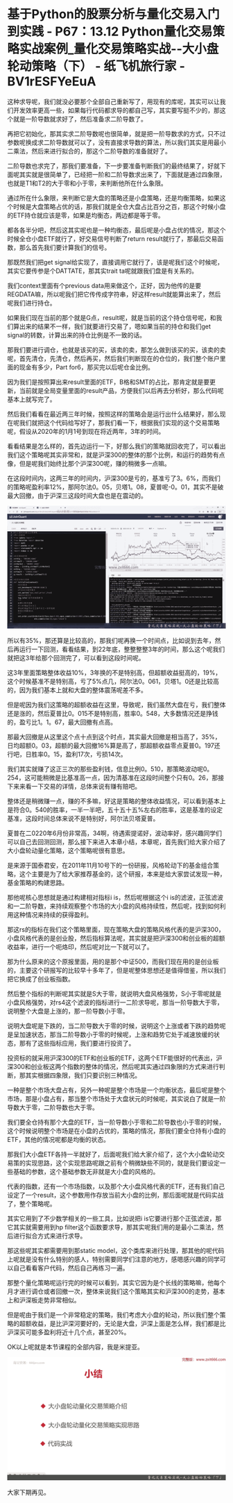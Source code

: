# 基于Python的股票分析与量化交易入门到实践 - P67：13.12 Python量化交易策略实战案例_量化交易策略实战--大小盘轮动策略（下） - 纸飞机旅行家 - BV1rESFYeEuA

这种求导呢，我们就没必要那个全部自己重新写了，用现有的库呢，其实可以让我们开发效率更高一些，如果每行代码都求导的都自己写，其实要写挺不少的，那这个就是一阶导数就求好了，然后准备求二阶导数了。

再把它初始化，那其实求二阶导数呢也很简单，就是把一阶导数求的方式，只不过参数呢换成求二阶导数就可以了，没有直接求导数的算法，所以我们其实是用最小二乘法，然后来进行拟合的，那这个二阶导数的准备就好了。

二阶导数也求完了，那我们要准备，下一步要准备判断我们的最终结果了，好就下面呢其实就是很简单了，已经把一阶和二阶导数求出来了，下面就是通过四象限，也就是T1和T2的大于零和小于零，来判断他所在什么象限。

通过所在什么象限，来判断它是大盘的策略还是小盘策略，还是均衡策略，如果这个时候是大盘策略占优的话，那我们就是全仓大盘占比百分之百，那这个时候小盘的ETF持仓就应该是零，如果是均衡态，两边都是等于零。

都各各半分吧，然后这其实呢也是一种均衡态，最后呢是小盘占优的情况，那这个时候全仓小盘ETF就行了，好交易信号判断了return result就行了，那最后交易函数，那么首先我们要计算我们的信号。

那既然我们把get signal给实现了，直接调用它就行了，该是呢我们这个时候呢，其实它要传参是个DATTATE，那其实trait ta呢就跟我们盘是有关系的。

我们context里面有个previous data用来做这个，正好，因为他传的是要REGDATA嘛，所以呢我们把它传传成字符串，好这样result就能算出来了，然后呢我们进行持仓。

如果我们现在当前的那个就是G点，result呢，就是当前的这个持仓信号呢，和我们算出来的结果不一样，我们就要进行交易了，嗯如果当前的持仓和我们get signal的转数，计算出来的持仓比例是不一致的话。

那我们要进行调仓，也就是该买的买，该卖的卖，那怎么做到该买的买，该卖的卖呢，首先清仓，先清仓，然后再买，然后我们判断现在的仓位的，我们整个账户里面的现金有多少，Part for6，那买完以后呢仓金比例。

因为我们是按照算出来result里面的ETF，B格和SMT的占比，那肯定就是要更新，当前就是全局变量里面的result产品，方便我们以后再去分析好，那么代码呢基本上就写完了。

然后我们看看在最近两三年时候，按照这样的策略会是运行出什么结果好，那么现在呢我们就把这个代码给写好了，那我们看一下，根据我们实现的这个交易策略呢，假设从2020年的1月1号到现在将近两年，3年的时间。

看看结果是怎么样的，首先边运行一下，好那么我们的策略就回收完了，可以看出我们这个策略呢其实非常和，就是沪深300的整体的那个比例，和运行的趋势有点像，但是呢我们始终比那个沪深300呢，赚的稍微多一点嘛。

在这段时间内，这两三年的时间内，沪深300是亏的，基准亏了3。6%，而我们的策略呢盈利率12%，那阿尔法0。05，贝塔1。08，夏普呢-0。01，其实不是破最大回撤，由于沪深三这段时间大盘也是在震动的。



![](img/9306ed8d9fe7f8d7ece50b165a1430c5_1.png)

所以有35%，那还算是比较高的，那我们呢再换一个时间点，比如说到去年，然后再运行一下回测，看看结果，到22年底，整整整整3年的时间，那么这个呢我们就把这3年给那个回测完了，可以看到这段时间呢。

这3年里面策略整体收益10%，3年换的不是特别高，但超额收益挺高的，19%，这个时候基准不是特别高，亏了5%点几，阿尔法0。061，贝塔1。0还是比较高的，因为我们基本上就和大盘的整体震荡呢差不多。

但是呢因为我们这策略的超额收益在这里，导致呢，我们虽然大盘在亏，我们整体还是涨的，然后夏普比0。015不是特别高，胜率0。548，大多数情况还是挣钱的，盈亏比1。1。67，最大回撤有点高。

那最大回撤是从这里这个点十点到这个时点，其实最大回撤是相当高了，35%，日均超额0。03，超额的最大回撤16%算是高了，那超额收益零点夏普0。197还行吧，日胜率0。15，盈利17次，亏损14次。

我们其实就赚了这正三次的那些盈利钱，信息比例0。510，那策略波动呢0。254，这可能稍微是比基准高一点，因为清基准在这段时间整个只有0。26，那接下来来看一下交易的详情，总体来说有赚有赔吧。

整体还是稍微赚一点，赚的不多嘛，好这是策略的整体收益情况，可以看到基本上是符合0。540的胜率，一半一半吧，五十五十五%左右的胜率，这是基准的设定基准，这段时间总体来说不是特别好，阿尔法贝塔夏普。

夏普在二0220年6月份非常高，34啊，待遇索提诺好，波动率好，感兴趣同学们可以自己去回测回测，那么接下来进入本章小结，本章呢，首先我们给大家介绍了大小盘轮动量化策略，这个策略呢很有意思。

是来源于国泰君安，在2011年11月10号下的一份研报，风格轮动下的基金组合策略，这个主要是为了给大家推荐基金的，这个研报，本来是给大家尝试发现一种，基金策略的构建思路。

那他呢核心思想就是通过构建相对指标i is，然后呢根据这个i is的滤波，正弦滤波和一二阶导数，来持续观察整个市场的大小盘的风格持续性，然后呢，找到如何利用这种情况来持续的获得盈利。

那这rs的指标在我们这个策略里面，现在策略大盘的策略风格代表的是沪深300，小盘风格代表的是创业股，然后指标算法呢，其实就是把沪深300和创业板的超额收益率，进行一个呃烙印，然后呢对比一下就可以了。

那为什么原来的这个原报里面，用的是那个中证500，而我们现在用的是创业板的，主要这个研报写的比较早十多年了，但是呢整体思想还是值得借鉴，所以我们把它换成了创业板指数。

然后整个指标的判断呢其实就是S大于零，就说明大盘风格强势，S小于零呢就是小盘风格强势，对rs4这个滤波的指标进行一二阶求导呢，那当一阶导数大于零，说明整个大盘是上涨的，那一阶导数小于零。

说明大盘呢是下跌的，当二阶导数大于零的时候，说明这个上涨或者下跌的趋势呢是呈加速状态，那当二阶导数小于零的时候呢，上涨和趋势它处于减速放缓的状态，那有了这些指标应用，我们要进行投资了。

投资标的就采用沪深300的ETF和创业板的ETF，这两个ETF能很好的代表出，沪深300和创业板这两个指数的整体的情况，然后呢其实通过四象限的方式来进行判断，那其实根据四象限，我们只要识别三种情况。

一种是整个市场大盘占有，另外一种呢是整个市场是一个均衡状态，最后呢是整个市场，那是小盘占有，那当整个市场处于大盘状元的时候呢，其实说白了就是一阶导数大于零，二阶导数也大于零。

我们要全仓持有那个大盘的ETF，当一阶导数小于零和二阶导数也小于零的时候，这个时候说明整个市场是在小盘的占优的，策略的情况，那我们要全仓持有小盘的ETF，其他的情况呢都是均衡的状态。

那我们大小盘ETF各持一半就好了，后面呢我们给大家介绍了，这个大小盘轮动交易策的实现思路，这个实现思路呢跟之前有个稍微缺些不同的，就是我们要设定一些基础的参数，这个基础参数无非就是大小盘的风格的。

代表的指数，还有一个市场指数，以及那个大小盘风格代表的ETF，还有我们自己设定了一个result，这个参数用作存放当前大小盘的比例，那后面呢就是代码实战了，整个策略呢。

其实它用到了不少数学相关的一些工具，比如说把i is它要进行那个正弦滤波，那它其实就需要用到hp filter这个函数要求导，那其实呢我们用的是最小二乘法，然后进行拟合方式来进行求导。

那这些呢其实都需要用到那static model，这个类库来进行处理，那其他的呢代码上呢就是没有什么特别的感人，特别需要同学们注意的地方，感嗯感兴趣的同学可以自己看看客户代码，然后自己再练习一遍。

那整个量化策略呢运行完的时候可以看到，其实它因为是个长线的策略嘛，他每个月才进行调仓或者回撤一次，整体来说我们这个策略其实和沪深300的走势，基本上和沪深板走势非常相似。

但是呢由于我们是一个非常稳定的策略，我们考虑大小盘的轮动，所以我们整个策略的超额收益，是比沪深河要好的，无论是大盘，沪深上面是怎么样，我们都是比沪深买可能多盈利将近十几个点，甚至20%。

OK以上呢就是本节课程的全部内容，我是米提亚。

![](img/9306ed8d9fe7f8d7ece50b165a1430c5_3.png)

大家下期再见。